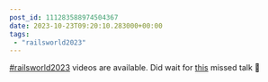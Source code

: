 ```yaml
---
post_id: 111283588974504367
date: 2023-10-23T09:20:10.283000+00:00
tags:
 - "railsworld2023"
---
```


[#railsworld2023](https://m.vogt.dev/tags/railsworld2023) videos are available. Did wait for [this](https://youtu.be/GnqRMQ0iQTg?si=IhmKMACuA8u4Fau2) missed talk 🤗

